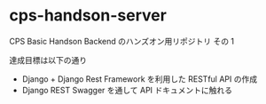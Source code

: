 # cps-handson-server

CPS Basic Handson Backend のハンズオン用リポジトリ その 1

達成目標は以下の通り

- Django + Django Rest Framework を利用した RESTful API の作成
- Django REST Swagger を通して API ドキュメントに触れる
